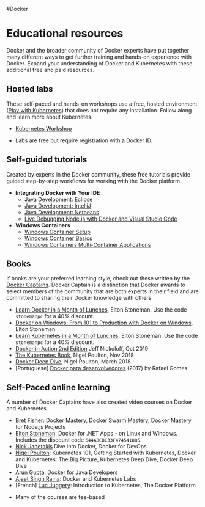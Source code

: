#Docker 
# Educational resources
Docker and the broader community of Docker experts have put together many different ways to get further training and hands-on experience with Docker. Expand your understanding of Docker and Kubernetes with these additional free and paid resources.

## Hosted labs[](https://docs.docker.com/get-started/resources/#hosted-labs)

These self-paced and hands-on workshops use a free, hosted environment ([Play with Kubernetes](https://labs.play-with-k8s.com/)) that does not require any installation. Follow along and learn more about Kubernetes.

-   [Kubernetes Workshop](https://training.play-with-kubernetes.com/kubernetes-workshop/)
    
-   Labs are free but require registration with a Docker ID.
    

## Self-guided tutorials[](https://docs.docker.com/get-started/resources/#self-guided-tutorials)

Created by experts in the Docker community, these free tutorials provide guided step-by-step workflows for working with the Docker platform.

-   **Integrating Docker with Your IDE**
    -   [Java Development: Eclipse](https://training.play-with-docker.com/java-debugging-eclipse/)
    -   [Java Development: IntelliJ](https://training.play-with-docker.com/java-debugging-intellij/)
    -   [Java Development: Netbeans](https://training.play-with-docker.com/java-debugging-netbeans/)
    -   [Live Debugging Node.js with Docker and Visual Studio Code](https://training.play-with-docker.com/nodejs-live-debugging/)
-   **Windows Containers**
    -   [Windows Container Setup](https://training.play-with-docker.com/windows-containers-setup/)
    -   [Windows Container Basics](https://training.play-with-docker.com/windows-containers-basics/)
    -   [Windows Containers Multi-Container Applications](https://training.play-with-docker.com/windows-containers-multicontainer/)

## Books[](https://docs.docker.com/get-started/resources/#books)

If books are your preferred learning style, check out these written by the [Docker Captains](https://www.docker.com/community/captains). Docker Captain is a distinction that Docker awards to select members of the community that are both experts in their field and are committed to sharing their Docker knowledge with others.

-   [Learn Docker in a Month of Lunches](https://www.manning.com/books/learn-docker-in-a-month-of-lunches), Elton Stoneman. Use the code `stonemanpc` for a 40% discount.
-   [Docker on Windows: From 101 to Production with Docker on Windows](https://www.amazon.com/Docker-Windows-Elton-Stoneman-ebook/dp/B0711Y4J9K/), Elton Stoneman
-   [Learn Kubernetes in a Month of Lunches](https://www.manning.com/books/learn-kubernetes-in-a-month-of-lunches), Elton Stoneman. Use the code `stonemanpc` for a 40% discount.
-   [Docker in Action 2nd Edition](https://www.manning.com/books/docker-in-action-second-edition) Jeff Nickoloff, Oct 2019
-   [The Kubernetes Book](https://www.amazon.com/Kubernetes-Book-Nigel-Poulton/dp/1521823634/ref=sr_1_3?ie=UTF8&qid=1509660871&sr=8-3&keywords=nigel+poulton), Nigel Poulton, Nov 2018
-   [Docker Deep Dive](https://www.amazon.com/Docker-Deep-Dive-Nigel-Poulton/dp/1521822808/ref=sr_1_1?ie=UTF8&qid=1509660871&sr=8-1&keywords=nigel+poulton), Nigel Poulton, March 2018
-   [Portuguese] [Docker para desenvolvedores](https://leanpub.com/dockerparadesenvolvedores) (2017) by Rafael Gomes

## Self-Paced online learning[](https://docs.docker.com/get-started/resources/#self-paced-online-learning)

A number of Docker Captains have also created video courses on Docker and Kubernetes.

-   [Bret Fisher](https://www.bretfisher.com/courses/): Docker Mastery, Docker Swarm Mastery, Docker Mastery for Node.js Projects
-   [Elton Stoneman](https://docker4.net/udemy): Docker for .NET Apps - on Linux and Windows. Includes the discount code `644ABCBC33F474541885`.
-   [Nick Janetakis](https://nickjanetakis.com/courses/) Dive into Docker, Docker for DevOps
-   [Nigel Poulton](https://nigelpoulton.com/video-courses): Kubernetes 101, Getting Started with Kubernetes, Docker and Kubernetes: The Big Picture, Kubernetes Deep Dive, Docker Deep Dive
-   [Arun Gupta](https://www.lynda.com/Docker-tutorials/Docker-Java-developers/576584-2.html): Docker for Java Developers
-   [Ajeet Singh Raina](https://collabnix.com/): Docker and Kubernetes Labs
-   [French] [Luc Juggery](https://www.udemy.com/user/lucjuggery/): Introduction to Kubernetes, The Docker Platform

* Many of the courses are fee-based